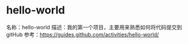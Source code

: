 # hello-world
名称：hello-world
描述：我的第一个项目，主要用来熟悉如何将代码提交到gitHub
参考：https://guides.github.com/activities/hello-world/
